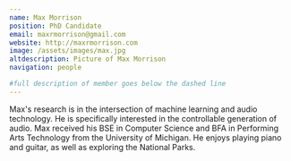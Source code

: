 ```yaml
---
name: Max Morrison
position: PhD Candidate
email: maxrmorrison@gmail.com
website: http://maxrmorrison.com
image: /assets/images/max.jpg
altdescription: Picture of Max Morrison
navigation: people

#full description of member goes below the dashed line
---
```

Max's research is in the intersection of machine learning and audio technology. He is specifically interested in the controllable generation of audio. Max received his BSE in Computer Science and BFA in Performing Arts Technology from the University of Michigan. He enjoys playing piano and guitar, as well as exploring the National Parks.
